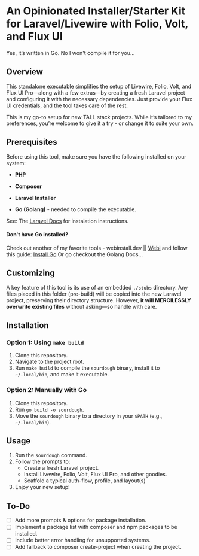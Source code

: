 # An Opinionated Installer/Starter Kit for Laravel/Livewire with Folio, Volt, and Flux UI

Yes, it’s written in Go. No I won't compile it for you...

## Overview

This standalone executable simplifies the setup of Livewire, Folio, Volt, and Flux UI Pro—along with a few extras—by creating a fresh Laravel project and configuring it with the necessary dependencies. Just provide your Flux UI credentials, and the tool takes care of the rest.

This is my go-to setup for new TALL stack projects. While it’s tailored to my preferences, you’re welcome to give it a try - or change it to suite your own.

## Prerequisites

Before using this tool, make sure you have the following installed on your system:

- **PHP**
- **Composer**
- **Laravel Installer**

- **Go (Golang)** - needed to compile the executable.

See: The [Laravel Docs](https://laravel.com/docs/11.x/installation) for instalation instructions.

#### Don't have Go installed?

Check out another of my favorite tools - webinstall.dev || [Webi](https://webinstall.dev/) and follow this guide: [Install Go](https://webinstall.dev/golang/)
Or go checkout the Golang Docs...

## Customizing

A key feature of this tool is its use of an embedded `./stubs` directory. Any files placed in this folder (pre-build) will be copied into the new Laravel project, preserving their directory structure. However, **it will MERCILESSLY overwrite existing files** without asking—so handle with care.

## Installation

### Option 1: Using `make build`

1. Clone this repository.
2. Navigate to the project root.
3. Run `make build` to compile the `sourdough` binary, install it to `~/.local/bin`, and make it executable.

### Option 2: Manually with Go

1. Clone this repository.
2. Run `go build -o sourdough`.
3. Move the `sourdough` binary to a directory in your `$PATH` (e.g., `~/.local/bin`).

## Usage

1. Run the `sourdough` command.
2. Follow the prompts to:
   - Create a fresh Laravel project.
   - Install Livewire, Folio, Volt, Flux UI Pro, and other goodies.
   - Scaffold a typical auth-flow, profile, and layout(s)
3. Enjoy your new setup!

## To-Do

- [ ] Add more prompts & options for package installation.
- [ ] Implement a package list with composer and npm packages to be installed.
- [ ] Include better error handling for unsupported systems.
- [ ] Add fallback to composer create-project when creating the project.

